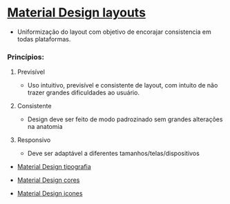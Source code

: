 # [Material Design layouts](https://material.io/design/layout/understanding-layout.html#principles)    

- Uniformização do layout com objetivo de encorajar consistencia em todas plataformas.   

### Princípios:    

1. Previsível
    - Uso intuitivo, previsível e consistente de layout, com intuito de não trazer grandes dificuldades ao usuário.    

2. Consistente
    - Design deve ser feito de modo padrozinado sem grandes alterações na anatomia    

3. Responsivo
    - Deve ser adaptável a diferentes tamanhos/telas/dispositivos   

- [Material Design tipografia](https://m2.material.io/design/typography/understanding-typography.html#type-properties) 

- [Material Design cores](https://m2.material.io/design/color/the-color-system.html) 

- [Material Design icones](https://m2.material.io/design/iconography/product-icons.html#design-principles) 
